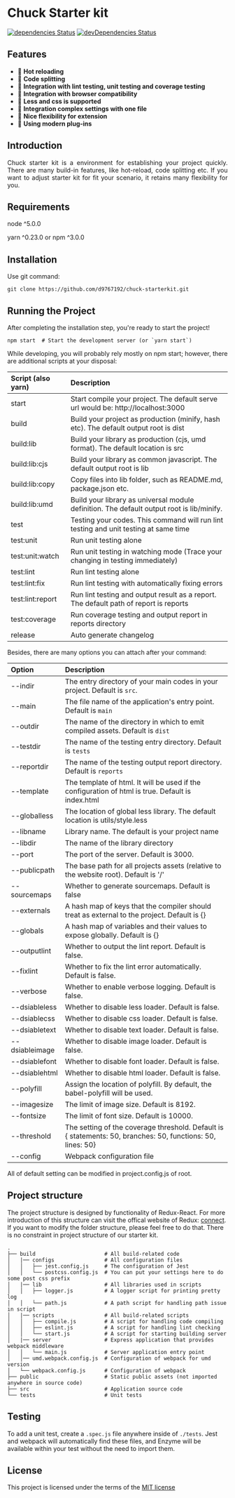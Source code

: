 # Chuck Starter kit

[![dependencies Status](https://david-dm.org/d9767192/chuck-starterkit/master/status.svg)](https://david-dm.org/d9767192/chuck-starterkit/master)
[![devDependencies Status](https://david-dm.org/d9767192/chuck-starterkit/master/dev-status.svg)](https://david-dm.org/d9767192/chuck-starterkit/master?type=dev)

## Features

*  👏 **Hot reloading**
*  👏 **Code splitting**
*  👏 **Integration with lint testing, unit testing and coverage testing**
*  👏 **Integration with browser compatibility**
*  👏 **Less and css is supported**
*  👏 **Integration complex settings with one file**
*  👏 **Nice flexibility for extension**
*  👏 **Using modern plug-ins**

## Introduction

<div align="justify">Chuck starter kit is a environment for establishing your project quickly. There are many build-in features, like hot-reload, code splitting etc. If you want to adjust starter kit for fit your scenario, it retains many flexibility for you. </div>

## Requirements

node \^5.0.0

yarn \^0.23.0 or npm \^3.0.0

## Installation

Use git command:
```
git clone https://github.com/d9767192/chuck-starterkit.git
```

## Running the Project

After completing the installation step, you're ready to start the project!

```
npm start  # Start the development server (or `yarn start`)
```

While developing, you will probably rely mostly on npm start; however, there are additional scripts at your disposal:

|      Script (also yarn)       |                     Description                           |
|:------------------|:----------------------------------------------------------------------|
|     start         |  Start compile your project. The default serve url would be: http://localhost:3000|
|     build         |  Build your project as production (minify, hash etc). The default output root is dist|
|     build:lib     |  Build your library as production (cjs, umd format). The default location is src|
|     build:lib:cjs |  Build your library as common javascript. The default output root is lib|
|     build:lib:copy|  Copy files into lib folder, such as README.md, package.json etc.|
|     build:lib:umd |  Build your library as universal module definition. The default output root is lib/minify.|
|     test          |  Testing your codes. This command will run lint testing and unit testing at same time|
|     test:unit     |  Run unit testing alone                                               |
|   test:unit:watch | Run unit testing in watching mode (Trace your changing in testing immediately)|
|   test:lint       |  Run lint testing alone                                               |
|   test:lint:fix   | Run lint testing with automatically fixing errors                 |
|  test:lint:report | Run lint testing and output result as a report. The default path of report is reports |
|  test:coverage    | Run coverage testing and output report in reports directory       |
|  release          | Auto generate changelog|

Besides, there are many options you can attach after your command:

|    Option       |                              Description                                    |
|:----------------|:----------------------------------------------------------------------------|
|   --indir       | The entry directory of your main codes in your project. Default is `src`.   |
|   --main        | The file name of the application's entry point. Default is `main`           |
|   --outdir      | The name of the directory in which to emit compiled assets. Default is `dist`|
|   --testdir     | The name of the testing entry directory. Default is `tests`                 |
|   --reportdir   | The name of the testing output report directory. Default is `reports`       |
|   --template    | The template of html. It will be used if the configuration of html is true. Default is index.html|
|   --globalless  | The location of global less library. The default location is utils/style.less|
|   --libname     | Library name. The default is your project name|
|   --libdir      | The name of the library directory |
|   --port        | The port of the server. Default is 3000.                                    |
|   --publicpath  | The base path for all projects assets (relative to the website root). Default is '/'|
|   --sourcemaps  | Whether to generate sourcemaps. Default is false                            |
|   --externals   | A hash map of keys that the compiler should treat as external to the project. Default is {}|
|   --globals     | A hash map of variables and their values to expose globally. Default is {}  |
|   --outputlint  | Whether to output the lint report. Default is false.                        |
|   --fixlint     | Whether to fix the lint error automatically. Default is false.              |
|   --verbose     | Whether to enable verbose logging. Default is false.                        |
|   --dsiableless | Whether to disable less loader. Default is false.                           |
|   --dsiablecss  | Whether to disable css loader. Default is false.                            |
|   --dsiabletext | Whether to disable text loader. Default is false.                           |
|  --dsiableimage | Whether to disable image loader. Default is false.                          |
|   --dsiablefont | Whether to disable font loader. Default is false.                               |
|   --dsiablehtml | Whether to disable html loader. Default is false.                               |
|   --polyfill    | Assign the location of polyfill. By default, the babel-polyfill will be used.|
|   --imagesize   | The limit of image size. Default is 8192.                                   |
|   --fontsize    | The limit of font size. Default is 10000.                                   |
|   --threshold   | The setting of the coverage threshold. Default is { statements: 50, branches: 50, functions: 50, lines: 50}|
|   --config      | Webpack configuration file    |

All of default setting can be modified in project.config.js of root.

## Project structure

The project structure is designed by functionality of Redux-React. For more introduction of this structure can visit the offical website of Redux: [connect](hhttps://redux.js.org/docs/introduction/LearningResources.html). If you want to modify the folder structure, please feel free to do that. There is no constraint in project structure of our starter kit.

```
.
├── build                      # All build-related code
│   |── configs                # All configuration files
│   │   ├── jest.config.js     # The configuration of Jest
│   │   └── postcss.config.js  # You can put your settings here to do some post css prefix
│   |── lib                    # All libraries used in scripts
│   │   ├── logger.js          # A logger script for printing pretty log
│   │   └── path.js            # A path script for handling path issue in script
│   |── scripts                # All build-related scripts
│   │   ├── compile.js         # A script for handling code compiling
│   │   ├── eslint.js          # A script for handling lint checking
│   │   └── start.js           # A script for starting building server
│   |── server                 # Express application that provides webpack middleware
│   │   └── main.js            # Server application entry point
│   │── umd.webpack.config.js  # Configuration of webpack for umd version
│   └── webpack.config.js      # Configuration of webpack
├── public                     # Static public assets (not imported anywhere in source code)
├── src                        # Application source code
└── tests                      # Unit tests
```

## Testing

To add a unit test, create a `.spec.js` file anywhere inside of `./tests`. Jest and webpack will automatically find these files, and Enzyme will be available within your test without the need to import them.

## License

This project is licensed under the terms of the [MIT license](https://github.com/d9767192/chuck-starterkit/blob/master/LICENSE)
